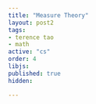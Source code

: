 ```yaml
---
title: "Measure Theory"
layout: post2
tags:
- terence tao
- math
active: "cs"
order: 4
libjs: 
published: true
hidden:

---
```

<script>
   
var data1 = 
{"nodeData":{"id":"root","topic":"Measure theory","root":true,"children":[{"topic":"Prologue","id":"5ab1a01895dc9344","direction":0,"expanded":true,"children":[{"topic":"Elementary measure","id":"5ab1ce1a15443153","expanded":true,"children":[{"topic":"Intervals, boxes, elementary sets","id":"5ab1d3a11c7525b9","show":"<b>Definition 1.1.1</b><br>\nAn interval is a subset of $\\mathbf{R}$ of the form: $[a, b],(a, b],[a, b),$ or $(a, b)$<br>\nLength: $|I|:=b-a$<br>\nA box in $\\mathbf{R}^{d}$ is a Cartesian product $B:=I_{1} \\times \\ldots \\times I_{d}$ of $d$ intervals $I_{1}, \\ldots, I_{d}$<br>\nThe volume $|B|$ of such a box $B$ is defined as $|B|:=\\left|I_{1}\\right| \\times \\ldots \\times\\left|I_{d}\\right|$<br>\nAn elementary set is any subset of $\\mathbf{R}^{d}$ which is the union of a finite number of boxes"},{"topic":"Measure of an elementary set","id":"5ab3104c08a4d123","show":"<b>Lemma 1.1.2</b><br>\nLet $E \\subset \\mathbf{R}^{d}$ be an elementary set.<br>\n(i) $E$ can be expressed as the finite union of disjoint boxes.<br>\n(ii) If $E$ is partitioned as the finite union $B_{1} \\cup \\ldots \\cup B_{k}$ of disjoint boxes,<br>\nthen the quantity $m(E):=\\left|B_{1}\\right|+\\ldots+\\left|B_{k}\\right|$ is independent of the partition."},{"topic":"Fundamental properties","id":"5ab435b86273f66d","show":"$E_{1}, \\ldots, E_{k}$ are disjoint elementary sets<br>\n$m\\left(E_{1} \\cup \\ldots \\cup E_{k}\\right)=m\\left(E_{1}\\right)+\\ldots+m\\left(E_{k}\\right)$<br><br>\n$m(\\emptyset)=0$<br><br>\n$m(B)=|B|$<br><br>\n$E \\subset F \\Rightarrow \\lambda(E) \\leq \\lambda(F)$<br><br>\n$m(E \\cup F) \\leq m(E)+m(F)$<br><br>\n$m\\left(E_{1} \\cup \\ldots \\cup E_{k}\\right) \\leq m\\left(E_{1}\\right)+\\ldots+m\\left(E_{k}\\right)$<br><br>\nTranslation invariance<br>\n$m(E+x)=m(E)$<br>\nfor all elementary sets $E$ and $x \\in \\mathbf{R}^{d}$"}]},{"topic":"Jordan measure","id":"5ab50b98d50f587f","expanded":true,"children":[{"topic":"Definition","id":"5ab55a3c4993db1d","show":"Let $E \\subset \\mathbf{R}^{d}$ be a bounded set.<br><br>\n\nThe Jordan inner measure of $E$ is defined as:<br>\n$m_{*,(J)}(E):=\\underset{A \\subset E, A \\text { elementary }}{\\sup } m(A)$<br><br>\n\nThe Jordan outer measure of $E$ is defined as:<br>\n$m^{*,(J)}(E):=\\underset{B \\subset E, B \\text { elementary }}{\\inf} m(B)$<br><br>\n\nIf $m_{*,(J)}(E)=m^{*,(J)}(E),$<br>\nthen we say that $E$ is Jordan measurable,<br>\nand call $m(E):=m_{*,(J)}(E)=m^{*,(J)}(E)$ the Jordan measure of $E$.<br>\nAs before, we write $m(E)$ as $m^{d}(E)$<br>\nwhen we wish to emphasise the dimension $d$."},{"topic":"Lemma","id":"5ab94bb5f61c9135","show":"Let $E, F$ be Jordan measurable.<br>\n$\\bullet$ $E \\cup F, E \\backslash F, E \\cap F$ are Jordan measurable.<br>\n$\\bullet$ $\\lambda(E \\cup F) \\leq \\lambda(E)+\\lambda(F)$<br>\n$\\bullet$ If $E$ and $F$ are disjoint, then $\\lambda(E \\cup F)=\\lambda(E)+\\lambda(F)$<br>\n$\\bullet$ If $E \\subset F,$ then $\\lambda(E) \\leq \\lambda(F)$<br>\n$\\bullet$ $E+x$ is Jordan measurable and $\\lambda(E+x)=\\lambda(E)$<br>"}]},{"topic":"Riemann integral","id":"5aba6f3961f9aedc","expanded":true,"children":[],"show":"$f:[a, b] \\rightarrow \\mathbf{R}$<br>\nA tagged partition $\\mathcal{P}=\\left(\\left(x_{0}, x_{1}, \\ldots, x_{n}\\right),\\left(x_{1}^{*}, \\ldots, x_{n}^{*}\\right)\\right)$ of $[a, b]$ with<br>\n$a=x_{0} < x_{1} < \\ldots < x_{n}=b$ and<br>\n$x_{i-1} \\leq x_{i}^{*} \\leq x_{i}$ for each $i=1, \\ldots, n$<br>\nWe abbreviate $x_{i}-x_{i-1}$ as $\\delta x_{i}$<br>\nThe quantity $\\Delta ( \\mathcal{P} ) :=\\sup _{1 < i < n} \\delta x_{i}$<br>\nThe Riemann sum $\\mathcal{R}(f, \\mathcal{P})$ of $f$ with respect to the tagged partition $\\mathcal{P}$ is defined as<br>\n$\\mathcal{R}(f, \\mathcal{P}):=\\sum_{i=1}^{n} f\\left(x_{i}^{*}\\right) \\delta x_{i}$<br>\n<br>\nWe say that $f$ is Riemann integrable on $[a, b]$ if there exists a real number<br>\n$\\int_{a}^{b} f(x) d x=\\lim _{\\Delta(\\mathcal{P}) \\rightarrow 0} \\mathcal{R}(f, \\mathcal{P})$<br>\nby which we mean that for every $\\varepsilon>0$ there exists $\\delta>0$ such that<br>\n$\\left|\\mathcal{R}(f, \\mathcal{P})-\\int_{a}^{b} f(x) d x\\right| \\leq \\varepsilon$<br>\nfor every tagged partition $\\mathcal{P}$ with $\\Delta(\\mathcal{P}) \\leq \\delta$"},{"topic":"Darboux integral","id":"5ad8c25f582f51f6","show":"$f:[a, b] \\rightarrow \\mathbf{R}$<br>\nThe lower Darboux integral $\\int_{a}^{b} f(x) d x$ of $f$ on $[a, b]$ is defined as<br>\n$$\\underline{\\int_{a}^{b}} f(x) d x:=\\sup _{g \\leq f, \\text { piecewise constant }} p.c.\\int_{a}^{b} g(x) d x$$<br>\nThe upper Darboux integral:<br>\n$$\\overline{\\int_{a}^{b}} f(x) d x:=\\inf _{h \\geq f, \\text { piecewise constant }} p.c. \\int_{a}^{b} h(x) d x$$<br>\nIf these two quantities are equal, we say that $f$ is Darboux integrable,<br>\nand refer to this quantity as the Darboux integral of $f$ on $[a, b]$.\n<br>\n<br>\nReflection identity\n$$\\overline{\\int_{a}^{b}}-f(x) d x=-\\underline{\\int_{a}^{b}} f(x) d x$$"}]},{"topic":"Lebesgue measure","id":"5ada0d18c9f8b466","direction":1,"expanded":true,"children":[{"topic":"Lebesgue measurability","id":"5c25b98df2c23e31","show":"A set $E \\subset \\mathbf{R}^{d}$ is said to be Lebesgue measurable if, for every <br> $\\varepsilon>0,$ there exists an  open set $U \\subset \\mathbf{R}^{d}$ containing<br>  $E$ such that $m^{*}(U \\backslash<br> E) \\leq \\varepsilon .$ If $E$ <br> is Lebesgue measurable, we refer to $m(E):=m^{*}(E)$ as the Lebesgue measure of<br>  $E$ (note that this quantity may be equal to $+\\infty$ ). We also write <br> $m(E)$ as $m^{d}(E)$ when we wish to emphasise the dimension $d$."},{"topic":"Finite additivity<br> for separated sets","id":"5c26c00f0915d246","show":"Let $E, F \\subset \\mathbf{R}^{d}$ be such that <br> $\\operatorname{dist}(E, F)>0,$ where\n\\[\n\\operatorname{dist}(E, F):=\\inf \\{|x-y|: x \\in E, y \\in F\\}\n\\]\nis the distance between $E$ and $F .$ <br>Then $m^{*}(E \\cup F)=m^{*}(E)+$ $m^{*}(F)$"},{"topic":"Outer measure <br>of elementary sets","id":"5c26dde57612b990","show":"Let $E$ be an elementary set. Then the Lebesgue <br> outer measure $m^{*}(E)$ of $E$ is equal to <br> the elementary measure $m(E)$ of $E: m^{*}(E)=m(E)$."},{"topic":"Outer measure of countable<br> unions of almost disjoint\nboxes","id":"5c27183f73a9bc59","show":"Let $E=\\bigcup_{n=1}^{\\infty} B_{n}$ be a countable union of almost disjoint boxes <br> $B_{1}, B_{2}, \\ldots$ Then\n\\[\nm^{*}(E)=\\sum_{n=1}^{\\infty}\\left|B_{n}\\right|\n\\]\nThus, for instance, $\\mathbf{R}^{d}$ itself has an infinite outer measure."},{"topic":"Outer regularity","id":"5c27a3cd7f0159d5","show":"Let $E \\subset \\mathbf{R}^{d}$ be an arbitrary <br> set. Then one has\n\\[\nm^{*}(E)=\\inf _{E \\subset U, U \\text { open }} {m^{*}}(U)\n\\]"},{"topic":"Existence of Lebesgue <br> measurable sets","id":"5c28b9540977e0cb"},{"topic":"Lemma (The measure axioms)","id":"5c29873408af3e1d","show":"$\\bullet$ $($Empty set$) m(\\emptyset)=0$<br>\n$\\bullet$ (Countable additivity) If $E_{1}, E_{2}, \\ldots \\subset \\mathbf{R}^{d}$ is a <br> countable sequence of disjoint Lebesgue <br> measurable sets, then $m\\left(\\bigcup_{n=1}^{\\infty} E_{n}\\right)=$ $\\sum_{n=1}^{\\infty} m\\left(E_{n}\\right)$"}],"show":"undefined"},{"topic":"The Lebesgue integral","id":"5c29c8df003340c3","direction":0}],"expanded":true,"tags":[],"show":"  "},"linkData":{}}
</script>



